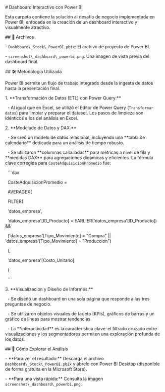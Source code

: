 \# Dashboard Interactivo con Power BI



Esta carpeta contiene la solución al desafío de negocio implementada en Power BI, enfocada en la creación de un dashboard interactivo y visualmente atractivo.



\## 📁 Archivos



\-   `Dashboard\_Stock\_PowerBI.pbix`: El archivo de proyecto de Power BI.

\-   `screenshot\_dashboard\_powerbi.png`: Una imagen de vista previa del dashboard final.



\## 🛠️ Metodología Utilizada



Power BI permite un flujo de trabajo integrado desde la ingesta de datos hasta la presentación final.



1\.  \*\*Transformación de Datos (ETL) con Power Query:\*\*

&nbsp;   -   Al igual que en Excel, se utilizó el Editor de Power Query (`Transformar datos`) para limpiar y preparar el dataset. Los pasos de limpieza son idénticos a los del análisis en Excel.



2\.  \*\*Modelado de Datos y DAX:\*\*

&nbsp;   -   Se creó un modelo de datos relacional, incluyendo una \*\*tabla de calendario\*\* dedicada para un análisis de tiempo robusto.

&nbsp;   -   Se utilizaron \*\*columnas calculadas\*\* para métricas a nivel de fila y \*\*medidas DAX\*\* para agregaciones dinámicas y eficientes. La fórmula clave corregida para `CosteAdquisicionPromedio` fue:

&nbsp;       ```dax

&nbsp;       CosteAdquisicionPromedio =

&nbsp;       AVERAGEX(

&nbsp;           FILTER(

&nbsp;               'datos\_empresa',

&nbsp;               'datos\_empresa'\[ID\_Producto] = EARLIER('datos\_empresa'\[ID\_Producto]) \&\&

&nbsp;               ('datos\_empresa'\[Tipo\_Movimiento] = "Compra" || 'datos\_empresa'\[Tipo\_Movimiento] = "Produccion")

&nbsp;           ),

&nbsp;           'datos\_empresa'\[Costo\_Unitario]

&nbsp;       )

&nbsp;       ```



3\.  \*\*Visualización y Diseño de Informes:\*\*

&nbsp;   -   Se diseñó un dashboard en una sola página que responde a las tres preguntas de negocio.

&nbsp;   -   Se utilizaron objetos visuales de tarjeta (KPIs), gráficos de barras y un gráfico de líneas para mostrar tendencias.

&nbsp;   -   La \*\*interactividad\*\* es la característica clave: el filtrado cruzado entre visualizaciones y los segmentadores permiten una exploración profunda de los datos.



\## 🚀 Cómo Explorar el Análisis



\-   \*\*Para ver el resultado:\*\* Descarga el archivo `Dashboard\_Stock\_PowerBI.pbix` y ábrelo con Power BI Desktop (disponible de forma gratuita en la Microsoft Store).

\-   \*\*Para una vista rápida:\*\* Consulta la imagen `screenshot\_dashboard\_powerbi.png`.

